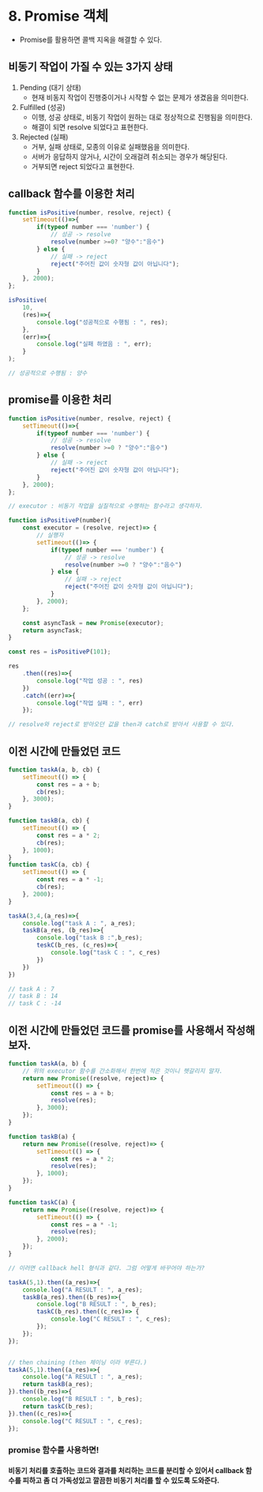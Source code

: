 # 8. Promise 객체

- Promise를 활용하면 콜백 지옥을 해결할 수 있다.

## 비동기 작업이 가질 수 있는 3가지 상태

1. Pending (대기 상태)
   - 현재 비동지 작업이 진행중이거나 시작할 수 없는 문제가 생겼음을 의미한다.
2. Fulfilled (성공)
   - 이행, 성공 상태로, 비동기 작업이 원하는 대로 정상적으로 진행됨을 의미한다.
   - 해결이 되면 resolve 되었다고 표현한다.
3. Rejected (실패)
   - 거부, 실패 상태로, 모종의 이유로 실패했음을 의미한다. 
   - 서버가 응답하지 않거나, 시간이 오래걸려 취소되는 경우가 해당된다.
   - 거부되면 reject 되었다고 표현한다. 

## callback 함수를 이용한 처리

```js
function isPositive(number, resolve, reject) {
    setTimeout(()=>{
        if(typeof number === 'number') {
            // 성공 -> resolve
            resolve(number >=0? "양수":"음수")
        } else {
            // 실패 -> reject
            reject("주어진 값이 숫자형 값이 아닙니다");
        }
    }, 2000);
};

isPositive(
    10, 
    (res)=>{
        console.log("성공적으로 수행됨 : ", res);
    },
    (err)=>{
        console.log("실패 하였음 : ", err);
    }
);

// 성공적으로 수행됨 : 양수
```

## promise를 이용한 처리

```js
function isPositive(number, resolve, reject) {
    setTimeout(()=>{
        if(typeof number === 'number') {
            // 성공 -> resolve
            resolve(number >=0 ? "양수":"음수")
        } else {
            // 실패 -> reject
            reject("주어진 값이 숫자형 값이 아닙니다");
        }
    }, 2000);
};

// executor : 비동기 작업을 실질적으로 수행하는 함수라고 생각하자.

function isPositiveP(number){
    const executor = (resolve, reject)=> { 
        // 실행자
        setTimeout(()=> {
            if(typeof number === 'number') {
                // 성공 -> resolve
                resolve(number >=0 ? "양수":"음수")
            } else {
                // 실패 -> reject
                reject("주어진 값이 숫자형 값이 아닙니다");
            }   
        }, 2000);
    };

    const asyncTask = new Promise(executor);
    return asyncTask;
}

const res = isPositiveP(101);

res
    .then((res)=>{
        console.log("작업 성공 : ", res)
    })
    .catch((err)=>{
        console.log("작업 실패 : ", err)
    });

// resolve와 reject로 받아오던 값을 then과 catch로 받아서 사용할 수 있다.
```

## 이전 시간에 만들었던 코드

```js
function taskA(a, b, cb) {
    setTimeout(() => {
        const res = a + b;
        cb(res);
    }, 3000);
}

function taskB(a, cb) {
    setTimeout(() => {
        const res = a * 2;
        cb(res);
    }, 1000);
}
function taskC(a, cb) {
    setTimeout(() => {
        const res = a * -1;
        cb(res);
    }, 2000);
}

taskA(3,4,(a_res)=>{
    console.log("task A : ", a_res);
    taskB(a_res, (b_res)=>{
        console.log("task B :",b_res);
        teskC(b_res, (c_res)=>{
            console.log("task C : ", c_res)
        })
    })
})

// task A : 7
// task B : 14
// task C : -14
```

## 이전 시간에 만들었던 코드를 promise를 사용해서 작성해보자.

```js
function taskA(a, b) {
    // 위의 executor 함수를 간소화해서 한번에 적은 것이니 헷갈리지 말자.
    return new Promise((resolve, reject)=> {
        setTimeout(() => {
            const res = a + b;
            resolve(res);
        }, 3000);
    });
}

function taskB(a) {    
    return new Promise((resolve, reject)=> {
        setTimeout(() => {
            const res = a * 2;
            resolve(res);
        }, 1000);
    });
}

function taskC(a) {    
    return new Promise((resolve, reject)=> {
        setTimeout(() => {
            const res = a * -1;
            resolve(res);
        }, 2000);
    });
}

// 이러면 callback hell 형식과 같다. 그럼 어떻게 바꾸어야 하는가?

taskA(5,1).then((a_res)=>{
    console.log("A RESULT : ", a_res);
    taskB(a_res).then((b_res)=>{
        console.log("B RESULT : ", b_res);
        taskC(b_res).then((c_res)=> {
            console.log("C RESULT : ", c_res);
        });
    });
});


// then chaining (then 체이닝 이라 부른다.)
taskA(5,1).then((a_res)=>{
    console.log("A RESULT : ", a_res);
    return taskB(a_res);
}).then((b_res)=>{
    console.log("B RESULT : ", b_res);
    return taskC(b_res);
}).then((c_res)=>{
    console.log("C RESULT : ", c_res);
});
```

### promise 함수를 사용하면! 
#### 비동기 처리를 호출하는 코드와 결과를 처리하는 코드를 분리할 수 있어서 callback 함수를 피하고 좀 더 가독성있고 깔끔한 비동기 처리를 할 수 있도록 도와준다.